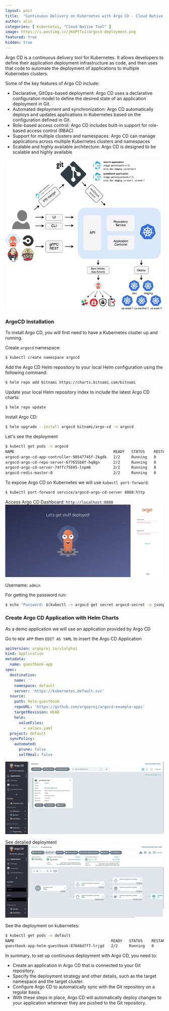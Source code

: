 ```yaml
---
layout: post
title:  "Continuous Delivery on Kubernetes with Argo CD - Cloud Native Tool #002"
author: alin
categories: [ Kubernetes, "Cloud Native Tool" ]
image: https://i.postimg.cc/jKmPtTxJ/argocd-deployment.png
featured: true
hidden: true
---
```


Argo CD is a continuous delivery tool for Kubernetes. It allows developers to define their application deployment infrastructure as code, and then uses that code to automate the deployment of applications to multiple Kubernetes clusters.

Some of the key features of Argo CD include:
- Declarative, GitOps-based deployment: Argo CD uses a declarative configuration model to define the desired state of an application deployment in Git. 
- Automated deployment and synchronization: Argo CD automatically deploys and updates applications in Kubernetes based on the configuration defined in Git.
- Role-based access control: Argo CD includes built-in support for role-based access control (RBAC)
- Support for multiple clusters and namespaces: Argo CD can manage applications across multiple Kubernetes clusters and namespaces
- Scalable and highly available architecture: Argo CD is designed to be scalable and highly available

![Argo CD Architecture](../assets/images/smarthome/argocd_architecture.webp)

### ArgoCD Installation
To install Argo CD, you will first need to have a Kubernetes cluster up and running.

Create `argocd` namespace:
```bash
$ kubectl create namespace argocd
```

Add the Argo CD Helm repository to your local Helm configuration using the following command:
```bash
$ helm repo add bitnami https://charts.bitnami.com/bitnami
```

Update your local Helm repository index to include the latest Argo CD charts:
```bash
$ helm repo update
```

Install Argo CD:
```bash
$ helm upgrade --install argocd bitnami/argo-cd -n argocd
```

Let's see the deployment
```bash
$ kubectl get pods -n argocd
NAME                                            READY   STATUS    RESTARTS   AGE
argocd-argo-cd-app-controller-98547745f-2kgdk   2/2     Running   0          4m
argocd-argo-cd-repo-server-677655b8f-hq8gn      2/2     Running   0          4m
argocd-argo-cd-server-74ffc75b95-lnpm6          2/2     Running   0          4m
argocd-redis-master-0                           2/2     Running   0          4m
```

To expose Argo CD on Kubernetes we will use `kubectl port-forward`:
```bash
$ kubectl port-forward service/argocd-argo-cd-server 8888:http
```

Access Argo CD Dashboard: `http://localhost:8888`
![Dashboard](../assets/images/smarthome/argocd-login.png)

Username: `admin`

For getting the password run:
```bash
$ echo "Password: $(kubectl -n argocd get secret argocd-secret -o jsonpath="{.data.clearPassword}" | base64 -d)"
```
### Create Argo CD Application with Helm Charts
As a demo application we will use an application provided by Argo CD

Go to `NEW APP` then `EDIT AS YAML` to insert the Argo CD Application
```yaml
apiVersion: argoproj.io/v1alpha1
kind: Application
metadata:
  name: guestbook-app
spec:
  destination:
    name: ''
    namespace: default
    server: 'https://kubernetes.default.svc'
  source:
    path: helm-guestbook
    repoURL: 'https://github.com/argoproj/argocd-example-apps'
    targetRevision: HEAD
    helm:
      valueFiles:
        - values.yaml
  project: default
  syncPolicy:
    automated:
      prune: false
      selfHeal: false
```
![Argo CD App](../assets/images/smarthome/argocd-apps.png)

See detalied deployment
![Argo CD Deployment](../assets/images/smarthome/argocd-deployment.png)

See the deployment on kubernetes:
```bash
$ kubectl get pods -n default
NAME                                           READY   STATUS    RESTARTS   AGE
guestbook-app-helm-guestbook-87646d7f7-lrjgd   2/2     Running   0          3m45s
```

In summary, to set up continuous deployment with Argo CD, you need to:

- Create an application in Argo CD that is connected to your Git repository.
- Specify the deployment strategy and other details, such as the target namespace and the target cluster.
- Configure Argo CD to automatically sync with the Git repository on a regular basis.
- With these steps in place, Argo CD will automatically deploy changes to your application whenever they are pushed to the Git repository.

